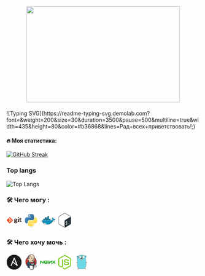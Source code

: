<div align="center">
	<img src="https://media.giphy.com/media/077i6AULCXc0FKTj9s/giphy.gif" width="400" height="250"/>
</div>
<div  align="center">
	<img src="https://komarev.com/ghpvc/?username=SoT10&style=plastic&color=red&label=Посмотрели+мой+Git" alt=""/>
</div>

<div align="left" >
	![Typing SVG](https://readme-typing-svg.demolab.com?font=&weight=200&size=30&duration=3500&pause=500&multiline=true&width=435&height=80&color=#b36868&lines=Рад+всех+приветствовать!;)
</div>

#### <div align=left> :fire: Моя статистика:
[![GitHub Streak](http://github-readme-streak-stats.herokuapp.com?user=SoT10&theme=dark&hide_border=true&locale=ru&date_format=j%20M%5B%20Y%5D)](https://git.io/streak-stats) 

### Top langs
![Top Langs](https://github-readme-stats.vercel.app/api/top-langs/?username=SoT10&hide=TeX&layout=compact)    

### <div align="left">  :hammer_and_wrench: Чего могу : </div>

<div align="left" >
    <img src="https://github.com/devicons/devicon/blob/master/icons/git/git-original-wordmark.svg" title="Git" **alt="Git" width="40" height="40"/>
    <img src="https://github.com/devicons/devicon/blob/master/icons/python/python-original.svg" title="Python" **alt="Python" width="40" height="40"/>
    <img src="https://github.com/devicons/devicon/blob/master/icons/docker/docker-original.svg" title="Docker" **alt="Docker" width="40" height="40"/>
    <img src="https://github.com/devicons/devicon/blob/master/icons/bash/bash-original.svg" title="Bash" **alt="Bash" width="40" height="40"/>
</div>

### <div align="left">  :hammer_and_wrench: Чего хочу мочь :</div>

<div align="left">
    <img src="https://github.com/devicons/devicon/blob/master/icons/ansible/ansible-original.svg" title="ansible" **alt="ansible" width="40" height="40"/>
    <img src="https://github.com/devicons/devicon/blob/master/icons/jenkins/jenkins-original.svg" title="jenkins" **alt="jenkins" width="40" height="40"/>
    <img src="https://github.com/devicons/devicon/blob/master/icons/nginx/nginx-original.svg" title="nginx" **alt="nginx" width="40" height="40"/>
    <img src="https://github.com/devicons/devicon/blob/master/icons/nodejs/nodejs-original.svg" title="nodejs" **alt="nodejs" width="40" height="40"/> 
    <img src="https://github.com/devicons/devicon/blob/master/icons/go/go-original.svg" title="Go" **alt="Go" width="40" height="40"/>
</div>
